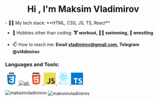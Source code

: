 <h1 align="center">Hi , I'm Maksim Vladimirov</h1>
- 👨‍💻 My tech stack: **HTML, CSS, JS, TS, React**

- 👀 Hobbies other than coding: **🏋️ workout, 🏊‍♂️ swimming, 🤼 wrestling**

- 📫 How to reach me: **Email vladimirov@gmail.com, Telegram @vl4dimirov**


<h3 align="left">Languages and Tools:</h3>
<p align="left"> <a href="https://www.w3schools.com/css/" target="_blank" rel="noreferrer"> <img src="https://raw.githubusercontent.com/devicons/devicon/master/icons/css3/css3-original-wordmark.svg" alt="css3" width="40" height="40"/> </a> <a href="https://git-scm.com/" target="_blank" rel="noreferrer"> <img src="https://www.vectorlogo.zone/logos/git-scm/git-scm-icon.svg" alt="git" width="40" height="40"/> </a> <a href="https://www.w3.org/html/" target="_blank" rel="noreferrer"> <img src="https://raw.githubusercontent.com/devicons/devicon/master/icons/html5/html5-original-wordmark.svg" alt="html5" width="40" height="40"/> </a> <a href="https://developer.mozilla.org/en-US/docs/Web/JavaScript" target="_blank" rel="noreferrer"> <img src="https://raw.githubusercontent.com/devicons/devicon/master/icons/javascript/javascript-original.svg" alt="javascript" width="40" height="40"/> </a> <a href="https://reactjs.org/" target="_blank" rel="noreferrer"> <img src="https://raw.githubusercontent.com/devicons/devicon/master/icons/react/react-original-wordmark.svg" alt="react" width="40" height="40"/> </a> <a href="https://www.typescriptlang.org/" target="_blank" rel="noreferrer"> <img src="https://raw.githubusercontent.com/devicons/devicon/master/icons/typescript/typescript-original.svg" alt="typescript" width="40" height="40"/> </a> </p>

<p><img align="left" src="https://github-readme-stats.vercel.app/api/top-langs?username=maksimvladimirov&show_icons=true&locale=en&layout=compact" alt="maksimvladimirov" /></p>

<p>&nbsp;<img align="center" src="https://github-readme-stats.vercel.app/api?username=maksimvladimirov&show_icons=true&locale=en" alt="maksimvladimirov" /></p>
